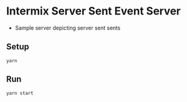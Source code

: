 # Intermix Server Sent Event Server

- Sample server depicting server sent sents

## Setup

```
yarn
```

## Run

```
yarn start
```